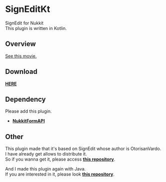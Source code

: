 # SignEditKt
SignEdit for Nukkit  
This plugin is written in Kotlin.

## Overview  
[See this movie.](https://twitter.com/b0ymelancholy/status/1288683471397773312)  
  
## Download  
[**HERE**](https://github.com/boymelancholy/SignEditKt/releases/tag/1.0)  
  
## Dependency  
Please add this plugin.  
- [**NukkitFormAPI**](https://github.com/itsu-dev/NukkitFormAPI)
  
## Other
This plugin made that it's based on SignEdit whose author is OtorisanVardo.  
I have already get allows to distribute it.  
So if you wanna get it, please access [**this repository**](https://github.com/boymelancholy/).  
  
And I made this plugin again with Java.  
If you are interested in it, please look [**this repository**](https://github.com/boymelancholy/SignEditJ/).

